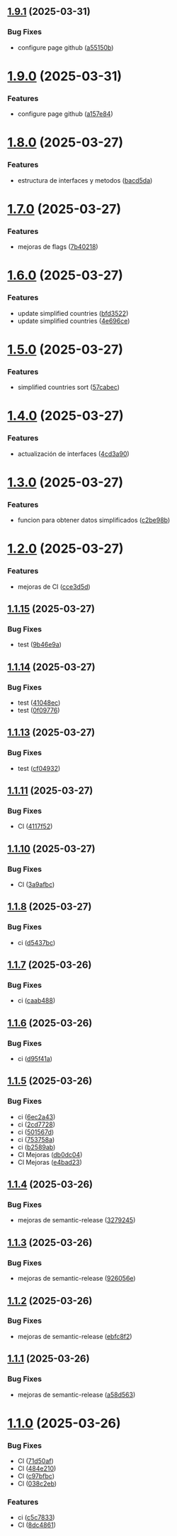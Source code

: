 ## [1.9.1](https://github.com/atdetquizan/nation-code-lib/compare/v1.9.0...v1.9.1) (2025-03-31)


### Bug Fixes

* configure page github ([a55150b](https://github.com/atdetquizan/nation-code-lib/commit/a55150b7b7e603c329a1cd8d081e8d2c74d4d488))

# [1.9.0](https://github.com/atdetquizan/nation-code-lib/compare/v1.8.0...v1.9.0) (2025-03-31)


### Features

* configure page github ([a157e84](https://github.com/atdetquizan/nation-code-lib/commit/a157e849601c33d765fea7c9472ac22fb6b64a91))

# [1.8.0](https://github.com/atdetquizan/nation-code-lib/compare/v1.7.0...v1.8.0) (2025-03-27)


### Features

* estructura de interfaces y metodos ([bacd5da](https://github.com/atdetquizan/nation-code-lib/commit/bacd5da2525781b75a3743a28d67297f1512fe3a))

# [1.7.0](https://github.com/atdetquizan/nation-code-lib/compare/v1.6.0...v1.7.0) (2025-03-27)


### Features

* mejoras de flags ([7b40218](https://github.com/atdetquizan/nation-code-lib/commit/7b402181d44cac9477fdbf82730b3e1145679180))

# [1.6.0](https://github.com/atdetquizan/nation-code-lib/compare/v1.5.0...v1.6.0) (2025-03-27)


### Features

* update simplified countries ([bfd3522](https://github.com/atdetquizan/nation-code-lib/commit/bfd35228da3a0f0185535c64acdf05cde856fd5b))
* update simplified countries ([4e696ce](https://github.com/atdetquizan/nation-code-lib/commit/4e696ce4bc181b6c16b5680e5f1799c19357822d))

# [1.5.0](https://github.com/atdetquizan/nation-code-lib/compare/v1.4.0...v1.5.0) (2025-03-27)


### Features

* simplified countries sort ([57cabec](https://github.com/atdetquizan/nation-code-lib/commit/57cabec2144595c7e2c657afd31be62428901a8d))

# [1.4.0](https://github.com/atdetquizan/nation-code-lib/compare/v1.3.0...v1.4.0) (2025-03-27)


### Features

* actualización de interfaces ([4cd3a90](https://github.com/atdetquizan/nation-code-lib/commit/4cd3a9009c9595785bca94fa6f84edcfabf72a16))

# [1.3.0](https://github.com/atdetquizan/nation-code-lib/compare/v1.2.0...v1.3.0) (2025-03-27)


### Features

* funcion para obtener datos simplificados ([c2be98b](https://github.com/atdetquizan/nation-code-lib/commit/c2be98b0ae09f67cd1f271c0e3901f31fe2283fc))

# [1.2.0](https://github.com/atdetquizan/nation-code-lib/compare/v1.1.15...v1.2.0) (2025-03-27)


### Features

* mejoras de CI ([cce3d5d](https://github.com/atdetquizan/nation-code-lib/commit/cce3d5d46772bf7302dc72d9db7df0d350bda7db))

## [1.1.15](https://github.com/atdetquizan/nation-code-lib/compare/v1.1.14...v1.1.15) (2025-03-27)


### Bug Fixes

* test ([9b46e9a](https://github.com/atdetquizan/nation-code-lib/commit/9b46e9a68aef0121f727c6c165e6380441b46738))

## [1.1.14](https://github.com/atdetquizan/nation-code-lib/compare/v1.1.13...v1.1.14) (2025-03-27)


### Bug Fixes

* test ([41048ec](https://github.com/atdetquizan/nation-code-lib/commit/41048ec6fd915b39b6b739a6b91cbd437ee25083))
* test ([0f09776](https://github.com/atdetquizan/nation-code-lib/commit/0f09776c2c9455e089c3ac6595378ca8a642a84f))

## [1.1.13](https://github.com/atdetquizan/nation-code-lib/compare/v1.1.12...v1.1.13) (2025-03-27)


### Bug Fixes

* test ([cf04932](https://github.com/atdetquizan/nation-code-lib/commit/cf04932a6699c555c06fba51c93ee86dc0a1f70d))

## [1.1.11](https://github.com/atdetquizan/nation-code-lib/compare/v1.1.10...v1.1.11) (2025-03-27)


### Bug Fixes

* CI ([4117f52](https://github.com/atdetquizan/nation-code-lib/commit/4117f525b0b202afa11386fe36702ebbbcc74916))

## [1.1.10](https://github.com/atdetquizan/nation-code-lib/compare/v1.1.9...v1.1.10) (2025-03-27)


### Bug Fixes

* CI ([3a9afbc](https://github.com/atdetquizan/nation-code-lib/commit/3a9afbc9d7f0e8c14fe522efd11a3ee4751de4ac))

## [1.1.8](https://github.com/atdetquizan/nation-code-lib/compare/v1.1.7...v1.1.8) (2025-03-27)


### Bug Fixes

* ci ([d5437bc](https://github.com/atdetquizan/nation-code-lib/commit/d5437bc2c55b1a278036a959542925a73efa93a0))

## [1.1.7](https://github.com/atdetquizan/nation-code-lib/compare/v1.1.6...v1.1.7) (2025-03-26)


### Bug Fixes

* ci ([caab488](https://github.com/atdetquizan/nation-code-lib/commit/caab4888d393dd145e7cc20635940482a0fcec06))

## [1.1.6](https://github.com/atdetquizan/nation-code-lib/compare/v1.1.5...v1.1.6) (2025-03-26)


### Bug Fixes

* ci ([d95f41a](https://github.com/atdetquizan/nation-code-lib/commit/d95f41a7c5c7cc0779b328a4b3c1352681417557))

## [1.1.5](https://github.com/atdetquizan/nation-code-lib/compare/v1.1.4...v1.1.5) (2025-03-26)


### Bug Fixes

* ci ([6ec2a43](https://github.com/atdetquizan/nation-code-lib/commit/6ec2a430818978c05959941bdd66fcfe04ff48db))
* ci ([2cd7728](https://github.com/atdetquizan/nation-code-lib/commit/2cd7728daa05adf79d762949d05fc1d617842774))
* ci ([501567d](https://github.com/atdetquizan/nation-code-lib/commit/501567dc5d2de39318f00bd74e3e988edd15f79c))
* ci ([753758a](https://github.com/atdetquizan/nation-code-lib/commit/753758a2c9d33cfdc9cb96a6fdd595b0c3d7fc41))
* ci ([b2589ab](https://github.com/atdetquizan/nation-code-lib/commit/b2589ab9bd5a834f5345b59d3e2ceef9fe334c4e))
* CI Mejoras ([db0dc04](https://github.com/atdetquizan/nation-code-lib/commit/db0dc04dd1fa603be567be8877dfe32c54104040))
* CI Mejoras ([e4bad23](https://github.com/atdetquizan/nation-code-lib/commit/e4bad23cee7e65d96c4f13a4d80acd237b92d2e5))

## [1.1.4](https://github.com/atdetquizan/nation-code-lib/compare/v1.1.3...v1.1.4) (2025-03-26)


### Bug Fixes

* mejoras de semantic-release ([3279245](https://github.com/atdetquizan/nation-code-lib/commit/3279245b214fb4d3b6718b1d321634f6fdd2f0a0))

## [1.1.3](https://github.com/atdetquizan/nation-code-lib/compare/v1.1.2...v1.1.3) (2025-03-26)


### Bug Fixes

* mejoras de semantic-release ([926056e](https://github.com/atdetquizan/nation-code-lib/commit/926056eccd1a215979adf351431f0eabcd1c72c2))

## [1.1.2](https://github.com/atdetquizan/nation-code-lib/compare/v1.1.1...v1.1.2) (2025-03-26)


### Bug Fixes

* mejoras de semantic-release ([ebfc8f2](https://github.com/atdetquizan/nation-code-lib/commit/ebfc8f2c85540131e797f2f7c220714f5bfbfe0e))

## [1.1.1](https://github.com/atdetquizan/nation-code-lib/compare/v1.1.0...v1.1.1) (2025-03-26)


### Bug Fixes

* mejoras de semantic-release ([a58d563](https://github.com/atdetquizan/nation-code-lib/commit/a58d56345579358a1f7894f473789605f0479cdf))

# [1.1.0](https://github.com/atdetquizan/nation-code-lib/compare/v1.0.4...v1.1.0) (2025-03-26)


### Bug Fixes

* CI ([71d50af](https://github.com/atdetquizan/nation-code-lib/commit/71d50af5488ab26b2e9abcedf384e568795f53fb))
* CI ([484e210](https://github.com/atdetquizan/nation-code-lib/commit/484e2108ef80584f10d3791bd95291237d4efd5d))
* CI ([c97bfbc](https://github.com/atdetquizan/nation-code-lib/commit/c97bfbc2263a8787d24f123cdefd29de51535cc3))
* CI ([038c2eb](https://github.com/atdetquizan/nation-code-lib/commit/038c2ebad37ecdc16676499a0b1a72f81d40fc89))


### Features

* ci ([c5c7833](https://github.com/atdetquizan/nation-code-lib/commit/c5c78334f39cdc7039bfeb937c3c7100b17debe0))
* CI ([8dc4861](https://github.com/atdetquizan/nation-code-lib/commit/8dc4861b148a4192e7c5baf87ee8e569b5f52f41))
